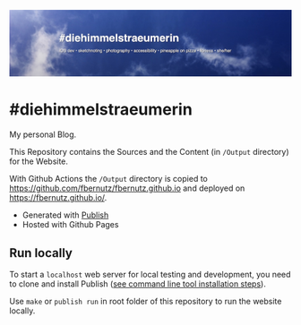 <p align="center">
    <img src="banner.jpg" width="1700" max-width="100%" alt="Header of Blog diehimmelstraeumerin" />
</p>

# #diehimmelstraeumerin

My personal Blog.

This Repository contains the Sources and the Content (in `/Output` directory) for the Website.

With Github Actions the `/Output` directory is copied to https://github.com/fbernutz/fbernutz.github.io and deployed on https://fbernutz.github.io/.

- Generated with [Publish](https://github.com/JohnSundell/Publish)
- Hosted with Github Pages

## Run locally

To start a `localhost` web server for local testing and development, you need to clone and install Publish ([see command line tool installation steps](https://github.com/JohnSundell/Publish#installation)).

Use `make` or `publish run` in root folder of this repository to run the website locally.
